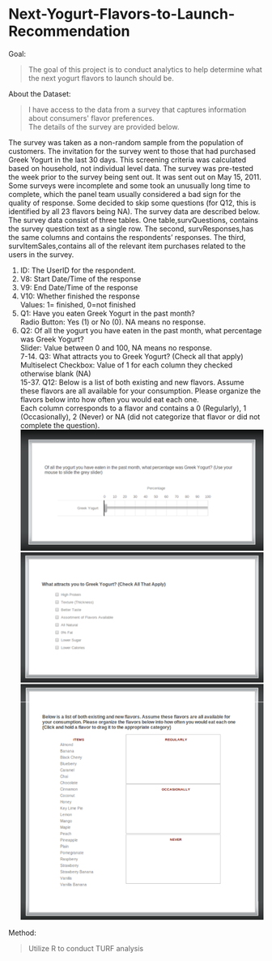 # Next-Yogurt-Flavors-to-Launch-Recommendation
Goal:
>The goal of this project is to conduct analytics to help determine what the next yogurt flavors to launch should be.

About the Dataset:  
>I have access to the data from a survey that captures information about consumers' flavor preferences.  
The details of the survey are provided below.  
  
The survey was taken as a non-random sample from the population of customers. The invitation for the survey went to those that had purchased Greek Yogurt in the last 30 days. This screening criteria was calculated based on household, not individual level data. The survey was pre-tested the week prior to the survey being sent out. It was sent out on May 15, 2011. Some surveys were incomplete and some took an unusually long time to complete, which the panel team usually considered a bad sign for the quality of response. Some decided to skip some questions (for Q12, this is identified by all 23 flavors being NA). The survey data are described below. The survey data consist of three tables. One table,survQuestions, contains the survey question text as a single row. The second, survResponses,has the same columns and contains the respondents’ responses. The third, survItemSales,contains all of the relevant item purchases related to the users in the survey.  

1. ID: The UserID for the respondent.
2. V8: Start Date/Time of the response
3. V9: End Date/Time of the response
4. V10: Whether finished the response  
Values: 1= finished, 0=not finished
5. Q1: Have you eaten Greek Yogurt in the past month?  
Radio Button: Yes (1) or No (0). NA means no response.
6. Q2: Of all the yogurt you have eaten in the past month, what percentage was Greek Yogurt?  
Slider: Value between 0 and 100, NA means no response.  
7-14. Q3: What attracts you to Greek Yogurt? (Check all that apply)
Multiselect Checkbox: Value of 1 for each column they checked otherwise blank (NA)  
15-37. Q12: Below is a list of both existing and new flavors. Assume these flavors are all available for your consumption. Please organize the flavors below into how often you would eat each one.  
Each column corresponds to a flavor and contains a 0 (Regularly), 1 (Occasionally), 2 (Never) or NA (did not categorize that flavor or did not complete the question).  
![Image](https://github.com/xinyuxx/Next-Yogurt-Flavors-to-Launch-Recommendation/blob/master/survey1.png)  
![Image](https://github.com/xinyuxx/Next-Yogurt-Flavors-to-Launch-Recommendation/blob/master/survey2.png)  
![Image](https://github.com/xinyuxx/Next-Yogurt-Flavors-to-Launch-Recommendation/blob/master/survey3.png)  

Method:
>Utilize R to conduct TURF analysis
